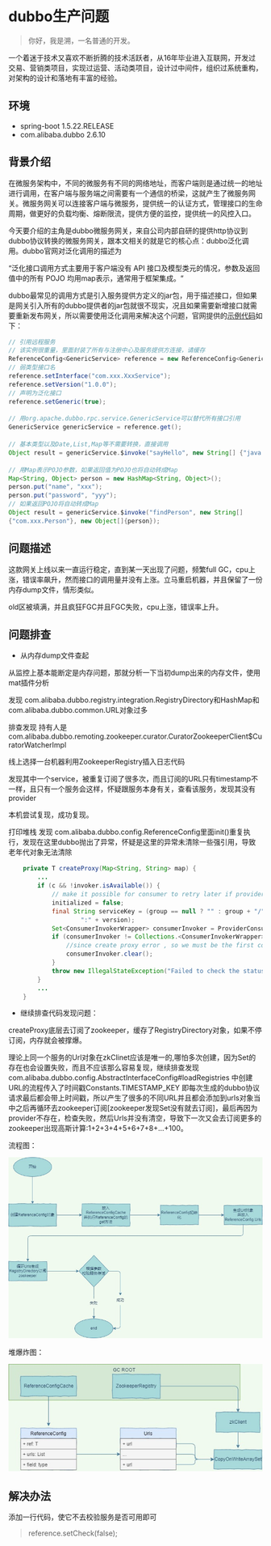 # dubbo生产问题
> 你好，我是溯，一名普通的开发。

一个着迷于技术又喜欢不断折腾的技术活跃者，从16年毕业进入互联网，开发过交易、营销类项目，实现过运营、活动类项目，设计过中间件，组织过系统重构，对架构的设计和落地有丰富的经验。
## 环境

- spring-boot 1.5.22.RELEASE
- com.alibaba.dubbo 2.6.10

## 背景介绍

在微服务架构中，不同的微服务有不同的网络地址，而客户端则是通过统一的地址进行调用，在客户端与服务端之间需要有一个通信的桥梁，这就产生了微服务网关。微服务网关可以连接客户端与微服务，提供统一的认证方式，管理接口的生命周期，做更好的负载均衡、熔断限流，提供方便的监控，提供统一的风控入口。

今天要介绍的主角是dubbo微服务网关，来自公司内部自研的提供http协议到dubbo协议转换的微服务网关，跟本文相关的就是它的核心点：dubbo泛化调用。dubbo官网对泛化调用的描述为

“泛化接口调用方式主要用于客户端没有 API 接口及模型类元的情况，参数及返回值中的所有 POJO 均用map表示，通常用于框架集成。“

dubbo最常见的调用方式是引入服务提供方定义的jar包，用于描述接口，但如果是网关引入所有的dubbo提供者的jar包就很不现实，况且如果需要新增接口就需要重新发布网关，所以需要使用泛化调用来解决这个问题，官网提供的[示例代码](https://dubbo.apache.org/zh/docsv2.7/user/examples/generic-reference/)如下：

```java
// 引用远程服务 
// 该实例很重量，里面封装了所有与注册中心及服务提供方连接，请缓存
ReferenceConfig<GenericService> reference = new ReferenceConfig<GenericService>(); 
// 弱类型接口名
reference.setInterface("com.xxx.XxxService");  
reference.setVersion("1.0.0");
// 声明为泛化接口 
reference.setGeneric(true);  

// 用org.apache.dubbo.rpc.service.GenericService可以替代所有接口引用  
GenericService genericService = reference.get(); 
 
// 基本类型以及Date,List,Map等不需要转换，直接调用 
Object result = genericService.$invoke("sayHello", new String[] {"java.lang.String"}, new Object[] {"world"}); 
 
// 用Map表示POJO参数，如果返回值为POJO也将自动转成Map 
Map<String, Object> person = new HashMap<String, Object>(); 
person.put("name", "xxx"); 
person.put("password", "yyy"); 
// 如果返回POJO将自动转成Map 
Object result = genericService.$invoke("findPerson", new String[]
{"com.xxx.Person"}, new Object[]{person}); 
```

## 问题描述

这款网关上线以来一直运行稳定，直到某一天出现了问题，频繁full GC，cpu上涨，错误率飙升，然而接口的调用量并没有上涨。立马重启机器，并且保留了一份内存dump文件，情形类似。

old区被填满，并且疯狂FGC并且FGC失败，cpu上涨，错误率上升。

## 问题排查

- 从内存dump文件查起

从监控上基本能断定是内存问题，那就分析一下当初dump出来的内存文件，使用mat插件分析

发现 com.alibaba.dubbo.registry.integration.RegistryDirectory和HashMap和com.alibaba.dubbo.common.URL对象过多

排查发现 持有人是 com.alibaba.dubbo.remoting.zookeeper.curator.CuratorZookeeperClient$CuratorWatcherImpl

线上选择一台机器利用ZookeeperRegistry插入日志代码

发现其中一个service，被重复订阅了很多次，而且订阅的URL只有timestamp不一样，且只有一个服务会这样，怀疑跟服务本身有关，查看该服务，发现其没有provider

本机尝试复现，成功复现。

打印堆栈 发现 com.alibaba.dubbo.config.ReferenceConfig里面init()重复执行，发现在这里dubbo抛出了异常，怀疑是这里的异常未清除一些强引用，导致老年代对象无法清除

``` java
	private T createProxy(Map<String, String> map) {
        ...
        if (c && !invoker.isAvailable()) {
            // make it possible for consumer to retry later if provider is temporarily unavailable
            initialized = false;
            final String serviceKey = (group == null ? "" : group + "/") + interfaceName + (version == null ? "" :
                    ":" + version);
            Set<ConsumerInvokerWrapper> consumerInvoker = ProviderConsumerRegTable.getConsumerInvoker(serviceKey);
            if (consumerInvoker != Collections.<ConsumerInvokerWrapper>emptySet()) {
                //since create proxy error , so we must be the first consumer. Simply clear ConcurrentHashSet
                consumerInvoker.clear();
            }
            throw new IllegalStateException("Failed to check the status of the service " + interfaceName + ". No provider available for the service " + serviceKey + " from the url " + invoker.getUrl() + " to the consumer " + NetUtils.getLocalHost() + " use dubbo version " + Version.getVersion());
        }
        ...
    }
```

- 继续排查代码发现问题：

createProxy底层去订阅了zookeeper，缓存了RegistryDirectory对象，如果不停订阅，内存就会被撑爆。

理论上同一个服务的Url对象在zkClinet应该是唯一的,哪怕多次创建，因为Set的存在也会设置失败，而且不应该那么容易复现，继续排查发现com.alibaba.dubbo.config.AbstractInterfaceConfig#loadRegistries 中创建URL的流程传入了时间戳Constants.TIMESTAMP_KEY 即每次生成的dubbo协议请求最后都会带上时间戳，所以产生了很多的不同URL并且都会添加到urls对象当中之后再循环去zookeeper订阅[zookeeper发现Set没有就去订阅]，最后再因为provider不存在，检查失败，然后Urls并没有清空，导致下一次又会去订阅更多的zookeeper出现高斯计算:1+2+3+4+5+6+7+8+...+100。

流程图：

<img src="https://raw.githubusercontent.com/ekkoxusu/ekkoxusu.github.io/master/docs/assets/img/prod/dubbo流程图.jpg" alt="dubbo流程图" width=600 />

堆爆炸图：

<img src="https://raw.githubusercontent.com/ekkoxusu/ekkoxusu.github.io/master/docs/assets/img/prod/dubbo堆图.jpg" alt="dubbo堆图" width=600 />

## 解决办法

添加一行代码，使它不去校验服务是否可用即可

> reference.setCheck(false);